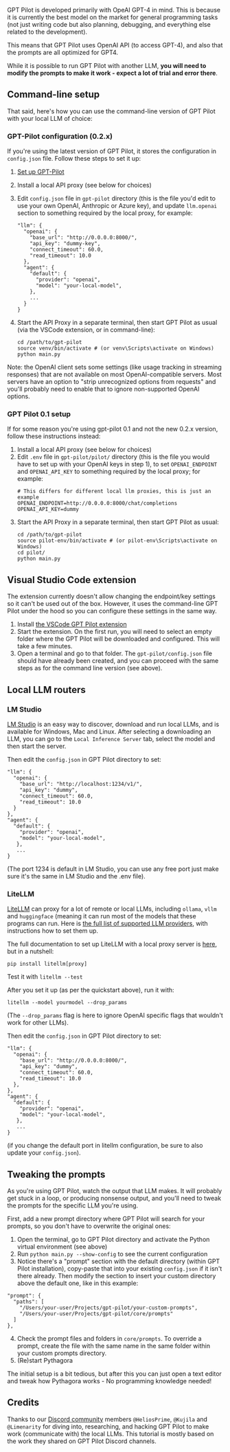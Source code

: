 GPT Pilot is developed primarily with OpeAI GPT-4 in mind. This is because it is currently the best model on the market for general programming tasks (not just writing code but also planning, debugging, and everything else related to the development).

This means that GPT Pilot uses OpenAI API (to access GPT-4), and also that the prompts are all optimized for GPT4.

While it is possible to run GPT Pilot with another LLM, **you will need to modify the prompts to make it work - expect a lot of trial and error there**.

## Command-line setup

That said, here's how you can use the command-line version of GPT Pilot with your local LLM of choice:

### GPT-Pilot configuration (0.2.x)

If you're using the latest version of GPT Pilot, it stores the configuration in `config.json` file. Follow these steps to set it up:

1. [Set up GPT-Pilot](https://github.com/Pythagora-io/gpt-pilot#how-to-start-using-gpt-pilot)
2. Install a local API proxy (see below for choices)
3. Edit `config.json` file in `gpt-pilot` directory (this is the file you'd edit to use your own OpenAI, Anthropic or Azure key), and update `llm.openai` section to something required by the local proxy, for example:

    ```
    "llm": {
      "openai": {
        "base_url": "http://0.0.0.0:8000/",
        "api_key": "dummy-key",
        "connect_timeout": 60.0,
        "read_timeout": 10.0
      },
      "agent": {
        "default": {
          "provider": "openai",
          "model": "your-local-model",
        },
        ...
      }
    }
    ```
4. Start the API Proxy in a separate terminal, then start GPT Pilot as usual (via the VSCode extension, or in command-line):
    ```
    cd /path/to/gpt-pilot
    source venv/bin/activate # (or venv\Scripts\activate on Windows)
    python main.py 
    ```

Note: the OpenAI client sets some settings (like usage tracking in streaming responses) that are not available on most OpenAI-compatible servers. Most servers have an option to "strip unrecognized options from requests" and you'll probably need to enable that to ignore non-supported OpenAI options.

### GPT Pilot 0.1 setup

If for some reason you're using gpt-pilot 0.1 and not the new 0.2.x version, follow these instructions instead:

1. Install a local API proxy (see below for choices)
2. Edit `.env` file in `gpt-pilot/pilot/` directory (this is the file you would have to set up with your OpenAI keys in step 1), to set `OPENAI_ENDPOINT` and `OPENAI_API_KEY` to something required by the local proxy; for example:
    ```
    # This differs for different local llm proxies, this is just an example
    OPENAI_ENDPOINT=http://0.0.0.0:8000/chat/completions
    OPENAI_API_KEY=dummy
    ```
3. Start the API Proxy in a separate terminal, then start GPT Pilot as usual:
    ```
    cd /path/to/gpt-pilot
    source pilot-env/bin/activate # (or pilot-env\Scripts\activate on Windows)
    cd pilot/
    python main.py
    ```

## Visual Studio Code extension

The extension currently doesn't allow changing the endpoint/key settings so it can't be used out of the box. However, it uses the command-line GPT Pilot under the hood so you can configure these settings in the same way.

1. Install [the VSCode GPT Pilot extension](https://marketplace.visualstudio.com/items?itemName=PythagoraTechnologies.gpt-pilot-vs-code)
2. Start the extension. On the first run, you will need to select an empty folder where the GPT Pilot will be downloaded and configured. This will take a few minutes.
3. Open a terminal and go to that folder. The `gpt-pilot/config.json` file should have already been created, and you can proceed with the same steps as for the command line version (see above).

## Local LLM routers

### LM Studio

[LM Studio](https://lmstudio.ai/) is an easy way to discover, download and run local LLMs, and is available for Windows, Mac and Linux. After selecting a downloading an LLM, you can go to the `Local Inference Server` tab, select the model and then start the server.

Then edit the `config.json` in GPT Pilot directory to set:

```
"llm": {
  "openai": {
    "base_url": "http://localhost:1234/v1/",
    "api_key": "dummy",
    "connect_timeout": 60.0,
    "read_timeout": 10.0
  }
},
"agent": {
  "default": {
    "provider": "openai",
    "model": "your-local-model",
   },
   ...
}
```

(The port 1234 is default in LM Studio, you can use any free port just make sure it's the same in LM Studio and the .env file).

### LiteLLM

[LiteLLM](https://github.com/BerriAI/litellm) can proxy for a lot of remote or local LLMs, including `ollama`, `vllm` and `huggingface` (meaning it can run most of the models that these programs can run. Here is [the full list of supported LLM providers](https://github.com/BerriAI/litellm#supported-provider-docs), with instructions how to set them up.

The full documentation to set up LiteLLM with a local proxy server is [here](https://docs.litellm.ai/docs/proxy/quick_start), but in a nutshell:

```
pip install litellm[proxy]
```

Test it with `litellm --test`

After you set it up (as per the quickstart above), run it with:

```
litellm --model yourmodel --drop_params
```

(The `--drop_params` flag is here to ignore OpenAI specific flags that wouldn't work for other LLMs).

Then edit the `config.json` in GPT Pilot directory to set:

```
"llm": {
  "openai": {
    "base_url": "http://0.0.0.0:8000/",
    "api_key": "dummy",
    "connect_timeout": 60.0,
    "read_timeout": 10.0
  },
},
"agent": {
  "default": {
    "provider": "openai",
    "model": "your-local-model",
   },
   ...
}
```

(if you change the default port in litellm configuration, be sure to also update your `config.json`).

## Tweaking the prompts

As you're using GPT Pilot, watch the output that LLM makes. It will probably get stuck in a loop, or producing nonsense output, and you'll need to tweak the prompts for the specific LLM you're using.

First, add a new prompt directory where GPT Pilot will search for your prompts, so you don't have to overwrite the original ones:

1. Open the terminal, go to GPT Pilot directory and activate the Python virtual environment (see above)
2. Run `python main.py --show-config` to see the current configuration
3. Notice there's a "prompt" section with the default directory (within GPT Pilot installation), copy-paste that into your existing `config.json` if it isn't there already. Then modify the section to insert your custom directory above the default one, like in this example:
  ```
  "prompt": {
    "paths": [
      "/Users/your-user/Projects/gpt-pilot/your-custom-prompts",
      "/Users/your-user/Projects/gpt-pilot/core/prompts"
    ]
  },
  ```
4. Check the prompt files and folders in `core/prompts`. To override a prompt, create the file with the same name in the same folder within your custom prompts directory.
5. (Re)start Pythagora

The initial setup is a bit tedious, but after this you can just open a text editor and tweak how Pythagora works - No programming knowledge needed!

## Credits

Thanks to our [Discord community](https://discord.gg/HaqXugmxr9) members `@HeliosPrime`, `@Kujila` and `@Limenarity` for diving into, researching, and hacking GPT Pilot to make work (communicate with) the local LLMs. This tutorial is mostly based on the work they shared on GPT Pilot Discord channels.
